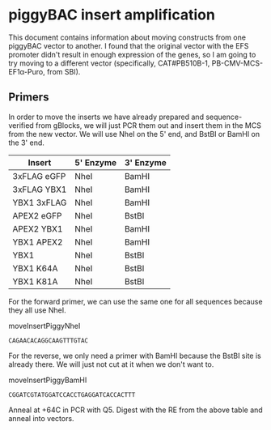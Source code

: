 # piggyBAC insert amplification

This document contains information about moving constructs from one piggyBAC vector to another. I found that the original vector with the EFS promoter didn't result in enough expression of the genes, so I am going to try moving to a different vector (specifically, CAT#PB510B-1, PB-CMV-MCS-EF1α-Puro, from SBI).

## Primers

In order to move the inserts we have already prepared and sequence-verified from gBlocks, we will just PCR them out and insert them in the MCS from the new vector. We will use NheI on the 5' end, and BstBI or BamHI on the 3' end. 


| Insert | 5' Enzyme | 3' Enzyme |
|------|------|------|
| 3xFLAG eGFP | NheI | BamHI |
| 3xFLAG YBX1 | NheI | BamHI |
| YBX1 3xFLAG | NheI | BamHI |
| APEX2 eGFP | NheI | BstBI |
| APEX2 YBX1 | NheI | BamHI |
| YBX1 APEX2 | NheI | BamHI |
| YBX1 | NheI | BstBI |
| YBX1 K64A | NheI | BstBI |
| YBX1 K81A | NheI | BstBI |


For the forward primer, we can use the same one for all sequences because they all use NheI.

moveInsertPiggyNheI

```
CAGAACACAGGCAAGTTTGTAC
```

For the reverse, we only need a primer with BamHI because the BstBI site is already there. We will just not cut at it when we don't want to.

moveInsertPiggyBamHI

```
CGGATCGTATGGATCCACCTGAGGATCACCACTTT
```

Anneal at +64C in PCR with Q5. Digest with the RE from the above table and anneal into vectors.

